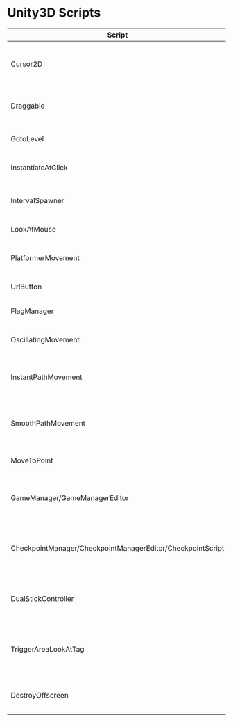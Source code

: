 Unity3D Scripts
===============

Script|Description
----|-----------
Cursor2D|Script that manages the visibility of the mouse cursor aswell as the image that that is used as the cursor
Draggable|Script that allows any object to be dragged, also allows locking the X,Y axis
GotoLevel|loads the specified level by clicking the mouse or hitting the return key
InstantiateAtClick|creates the specified item at the 2D mouse location
IntervalSpawner|spawns a collection of items either all at once or 1 randomly at a set interval
LookAtMouse|Rotates the object to look at the mouse position
PlatformerMovement|left,right and jump aswell as onGround checking to prevent excessive jumping
UrlButton|script that opens a url when clicked
FlagManager|script that handles global flags, flags being the binary true or false value
OscillatingMovement|script that moves an object in an oscilating pattern
InstantPathMovement|script that animates an object by settings its position to a set of positions instantly(no smooth animation)
SmoothPathMovement|script that animates an object by transitioning from a set of positions smoothly (lerp,slerp,MoveTowards)
MoveToPoint|EaseIn/Out or instant movement that animates to a set position
GameManager/GameManagerEditor|Manages invisible but important background systems like score,health,inventory and anything else
CheckpointManager/CheckpointManagerEditor/CheckpointScript|Script that manages all gameObjects that have the CheckpointScript, which tracks if the attached collider has been triggered
DualStickController|Dual Stick (4 direction move/attack) controller that will make sprite face in whatever direction you are attacking
TriggerAreaLookAtTag|Will track(rotate, lookat) object with tag when the object enters the trigger area and stop when object leaves (think, tower defense)
DestroyOffscreen|Will destroy the gameobject when its no longer visible to the renderer
